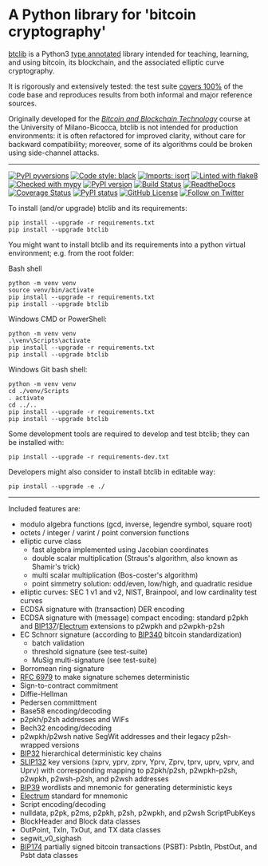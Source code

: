 
# A Python library for 'bitcoin cryptography'

[btclib](https://btclib.org) is a
Python3 [type annotated](https://docs.python.org/3/library/typing.html)
library intended for teaching, learning, and using bitcoin,
its blockchain, and the associated elliptic curve cryptography.

It is rigorously and extensively tested: the test suite
[covers 100%](https://coveralls.io/github/btclib-org/btclib)
of the code base and reproduces results from both informal
and major reference sources.

Originally developed for the
[_Bitcoin and Blockchain Technology_](https://www.ametrano.net/bbt/)
course at the University of Milano-Bicocca,
btclib is not intended for production environments:
it is often refactored for improved clarity,
without care for backward compatibility; moreover,
some of its algorithms could be broken using side-channel attacks.

* * *

[![PyPI pyversions](https://img.shields.io/pypi/pyversions/btclib.svg)](https://pypi.python.org/pypi/btclib/)
[![Code style: black](https://img.shields.io/badge/code%20style-black-%231674b1.svg)](https://github.com/psf/black)
[![Imports: isort](https://img.shields.io/badge/imports-isort-%231674b1)](https://timothycrosley.github.io/isort/)
[![Linted with flake8](https://img.shields.io/badge/lint-flake8-%231674b1)](https://flake8.pycqa.org/en/latest/)
[![Checked with mypy](https://img.shields.io/badge/type--check-mypy-%231674b1)](http://mypy-lang.org/)
[![PyPI version](https://img.shields.io/pypi/v/btclib.svg)](https://pypi.python.org/pypi/btclib/)
[![Build Status](https://travis-ci.org/btclib-org/btclib.svg)](https://travis-ci.org/btclib-org/btclib)
[![ReadtheDocs](https://img.shields.io/readthedocs/btclib.svg)](https://btclib.readthedocs.io)
[![Coverage Status](https://coveralls.io/repos/github/btclib-org/btclib/badge.svg?branch=master)](https://coveralls.io/github/btclib-org/btclib?branch=master)
[![PyPI status](https://img.shields.io/pypi/status/btclib.svg)](https://pypi.python.org/pypi/btclib/)
[![GitHub License](https://img.shields.io/github/license/btclib-org/btclib.svg)](https://github.com/btclib-org/btclib/blob/master/LICENSE)
[![Follow on Twitter](https://img.shields.io/twitter/follow/btclib?style=social&logo=twitter)](https://twitter.com/intent/follow?screen_name=btclib)

To install (and/or upgrade) btclib and its requirements:

    pip install --upgrade -r requirements.txt
    pip install --upgrade btclib

You might want to install btclib and its requirements into a
python virtual environment; e.g. from the root folder:

Bash shell

    python -m venv venv
    source venv/bin/activate
    pip install --upgrade -r requirements.txt
    pip install --upgrade btclib

Windows CMD or PowerShell:

    python -m venv venv
    .\venv\Scripts\activate
    pip install --upgrade -r requirements.txt
    pip install --upgrade btclib

Windows Git bash shell:

    python -m venv venv
    cd ./venv/Scripts
    . activate
    cd ../..
    pip install --upgrade -r requirements.txt
    pip install --upgrade btclib

Some development tools are required to develop and test btclib;
they can be installed with:

    pip install --upgrade -r requirements-dev.txt

Developers might also consider to install btclib in editable way:

    pip install --upgrade -e ./

* * *

Included features are:

- modulo algebra functions (gcd, inverse, legendre symbol, square root)
- octets / integer / varint / point conversion functions
- elliptic curve class
  - fast algebra implemented using Jacobian coordinates
  - double scalar multiplication (Straus's algorithm, also known as
    Shamir's trick)
  - multi scalar multiplication (Bos-coster's algorithm)
  - point simmetry solution: odd/even, low/high, and quadratic residue
- elliptic curves: SEC 1 v1 and v2, NIST, Brainpool, and
  low cardinality test curves
- ECDSA signature with (transaction) DER encoding
- ECDSA signature with (message) compact encoding: standard p2pkh and
  [BIP137](https://github.com/bitcoin/bips/blob/master/bip-0137.mediawiki)/[Electrum](https://electrum.org/#home)
  extensions to p2wpkh and p2wpkh-p2sh
- EC Schnorr signature (according to
  [BIP340](https://github.com/bitcoin/bips/blob/master/bip-0340.mediawiki)
  bitcoin standardization)
  - batch validation
  - threshold signature (see test-suite)
  - MuSig multi-signature (see test-suite)
- Borromean ring signature
- [RFC 6979](https://tools.ietf.org/html/rfc6979:) to make signature
  schemes deterministic
- Sign-to-contract commitment
- Diffie-Hellman
- Pedersen committment
- Base58 encoding/decoding
- p2pkh/p2sh addresses and WIFs
- Bech32 encoding/decoding
- p2wpkh/p2wsh native SegWit addresses and their legacy p2sh-wrapped versions
- [BIP32](https://github.com/bitcoin/bips/blob/master/bip-0032.mediawiki)
  hierarchical deterministic key chains
- [SLIP132](https://github.com/satoshilabs/slips/blob/master/slip-0132.md)
  key versions (xprv, yprv, zprv, Yprv, Zprv, tprv, uprv, vprv, and Uprv)
  with corresponding mapping to
  p2pkh/p2sh, p2wpkh-p2sh, p2wpkh, p2wsh-p2sh, and p2wsh addresses
- [BIP39](https://github.com/bitcoin/bips/blob/master/bip-0039.mediawiki)
  wordlists and mnemonic for generating deterministic keys
- [Electrum](https://electrum.org/#home) standard for mnemonic
- Script encoding/decoding
- nulldata, p2pk, p2ms, p2pkh, p2sh, p2wpkh, and p2wsh ScriptPubKeys
- BlockHeader and Block data classes
- OutPoint, TxIn, TxOut, and TX data classes
- segwit_v0_sighash
- [BIP174](https://github.com/bitcoin/bips/blob/master/bip-0174.mediawiki)
  partially signed bitcoin transactions (PSBT):
  PsbtIn, PbstOut, and Psbt data classes
